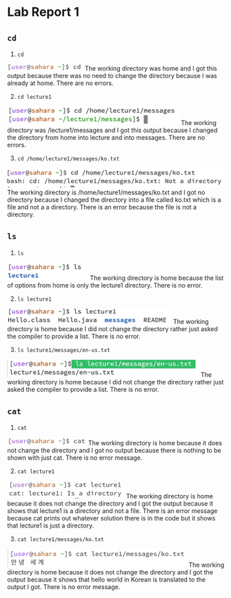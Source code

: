 # Lab Report 1

## `cd` 

1) `cd`

![Image](cd-no-arg.jpg)
The working directory was home and I got this output because there was no need to change the directory because I was already at home. There are no errors.

2) `cd lecture1` 

![Image](cd-directory.jpg)
The working directory was /lecture1/messages and I got this output because I changed the directory from home into lecture and into messages. There are no errors.

3) `cd /home/lecture1/messages/ko.txt`

![Image](cd-file.jpg)
The working directory is /home/lecture1/messages/ko.txt and I got no directory because I changed the directory into a file called ko.txt which is a file and not a a directory. There is an error because the file is not a directory.

## `ls` 

1) `ls`

![Image](ls-no-arg.jpg)
The working directory is home because the list of options from home is only the lecture1 directory. There is no error.

2) `ls lecture1`

![Image](ls-directory.jpg)
The working directory is home because I did not change the directory rather just asked the compiler to provide a list. There is no error.

3) `ls lecture1/messages/en-us.txt`

![Image](ls-file.jpg)
The working directory is home because I did not change the directory rather just asked the compiler to provide a list. There is no error.

## `cat` 

1) `cat`

![Image](cat-no-arg.jpg)
The working directory is home because it does not change the directory and I got no output because there is nothing to be shown with just cat. There is no error message. 

2) `cat lecture1`

![Image](cat-directory.jpg)
The working directory is home because it does not change the directory and I got the output because it shows that lecture1 is a directory and not a file. There is an error message because cat prints out whatever solution there is in the code but it shows that lecture1 is just a directory.

3) `cat lecture1/messages/ko.txt`

![Image](cat-file.jpg)
The working directory is home because it does not change the directory and I got the output because it shows that hello world in Korean is translated to the output I got. There is no error message.
